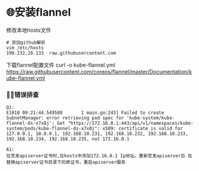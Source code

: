 # 🌐安装flannel

修改本地hosts文件
```
# 添加github解析
vim /etc/hosts
199.232.28.133  raw.githubusercontent.com
```

下载flannel配置文件
curl -o kube-flannel.yml https://raw.githubusercontent.com/coreos/flannel/master/Documentation/kube-flannel.yml


### 👷‍♀️错误排查
```
Q1:
E1010 09:21:44.549580       1 main.go:243] Failed to create SubnetManager: error retrieving pod spec for 'kube-system/kube-flannel-ds-x7x8j': Get "https://172.16.0.1:443/api/v1/namespaces/kube-system/pods/kube-flannel-ds-x7x8j": x509: certificate is valid for 127.0.0.1, 10.0.0.1, 192.168.10.231, 192.168.10.232, 192.168.10.233, 192.168.10.234, 192.168.10.235, not 172.16.0.1

A1:
在签发apiserver证书时,在hosts中添加172.16.0.1 Ip地址。重新签发apiserver后 在替换apiserver证书目录下的原证书，重启apiserver服务
```